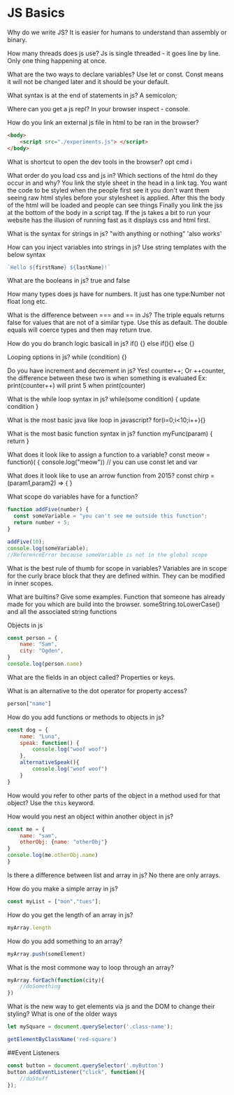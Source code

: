# JS Basics

Why do we write JS?
It is easier for humans to understand than assembly or binary.

How many threads does js use?
Js is single threaded - it goes line by line. Only one thing happening at once.

What are the two ways to declare variables?
Use let or const. Const means it will not be changed later and it should be your default.

What syntax is at the end of statements in js?
A semicolon;

Where can you get a js repl?
In your browser inspect - console.

How do you link an external js file in html to be ran in the browser?
```html
<body>
    <script src="./experiments.js"> </script>
</body>
```

What is shortcut to open the dev tools in the browser?
opt cmd i

What order do you load css and js in? Which sections of the html do they occur in and why?
You link the style sheet in the head in a link tag. You want the code to be styled when the people first
see it you don't want them seeing raw html styles before your stylesheet is applied.
After this the body of the html will be loaded and people can see things
Finally you link the jss at the bottom of the body in a script tag. If the js takes a bit to
run your website has the illusion of running fast as it displays css and html first.

What is the syntax for strings in js?
"with anything or nothing" 'also works'

How can you inject variables into strings in js?
Use string templates with the below syntax
```js
`Hello ${firstName} ${lastName}!`
```

What are the booleans in js?
true and false

How many types does js have for numbers.
It just has one type:Number not float long etc.

What is the difference between === and == in Js?
The triple equals returns false for values that are not of a similar type. Use this as default.
The double equals will coerce types and then may return true.

How do you do branch logic basicall in js?
if() {}
else if(){}
else {}

Looping options in js?
while (condition) {}

Do you have increment and decrement in js?
Yes! counter++; Or ++counter, the difference between these two is when something is evaluated
Ex: print(counter++) will print 5 when print(counter)

What is the while loop syntax in js?
while(some condition) {
    update condition
}

What is the most basic java like loop in javascript?
for(i=0;i<10;i++){}

What is the most basic function syntax in js?
function myFunc(param) {
    return
}

What does it look like to assign a function to a variable?
const meow = function)( {
console.log("meow")) // you can use const let and var

What does it look like to use an arrow function from 2015?
const chirp = (param1,param2) => {
}

What scope do variables have for a function?
```js
function addFive(number) {
  const someVariable = "you can't see me outside this function";
  return number + 5;
}

addFive(10);
console.log(someVariable);
//ReferenceError because someVariable is not in the global scope
```

What is the best rule of thumb for scope in variables?
Variables are in scope for the curly brace block that they are defined within.
They can be modified in inner scopes.

What are builtins? Give some examples.
Function that someone has already made for you which are build into the browser.
someString.toLowerCase() and all the associated string functions

Objects in js

```js
const person = {
    name: "Sam",
    city: "Ogden",
}
console.log(person.name)
```

What are the fields in an object called?
Properties or keys.

What is an alternative to the dot operator for property access?
```js
person["name"]
```
How do you add functions or methods to objects in js?
```js
const dog = {
    name: "Luna",
    speak: function() {
        console.log("woof woof")
    },
    alternativeSpeak(){
        console.log("woof woof")
    }
}
```
How would you refer to other parts of the object in a method used for that object?
Use the `this` keyword.

How would you nest an object within another object in js?
```js
const me = {
    name: "sam",
    otherObj: {name: "otherObj"}
}
console.log(me.otherObj.name)
}
```
Is there a difference between list and array in js?
No there are only arrays.

How do you make a simple array in js?
```js
const myList = ["mon","tues"];
```
How do you get the length of an array in js?
```js
myArray.length
```

How do you add something to an array?
```js
myArray.push(someElement)
```

What is the most commone way to loop through an array?
```js
myArray.forEach(function(city){
    //doSomething
})
```

What is the new way to get elements via js and the DOM to change their styling? What is 
one of the older ways
```js
let mySquare = document.querySelector('.class-name');
```
```js
getElementByClassName('red-square')
```

##Event Listeners

```js
const button = document.querySelector('.myButton')
button.addEventListener("click", function(){
    //doStuff
});
```







